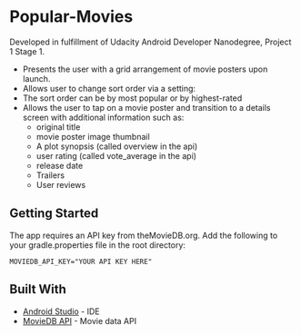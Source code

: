 # Popular-Movies

Developed in fulfillment of Udacity Android Developer Nanodegree, Project 1 Stage 1.

* Presents the user with a grid arrangement of movie posters upon launch.
* Allows user to change sort order via a setting:
* The sort order can be by most popular or by highest-rated
* Allows the user to tap on a movie poster and transition to a details screen with additional information such as:
  - original title
  - movie poster image thumbnail
  - A plot synopsis (called overview in the api)
  - user rating (called vote_average in the api)
  - release date
  - Trailers
  - User reviews

## Getting Started

The app requires an API key from theMovieDB.org.  Add the following to your gradle.properties file in the root directory:
```
MOVIEDB_API_KEY="YOUR API KEY HERE"
```

## Built With

* [Android Studio](https://developer.android.com/studio/index.html) - IDE
* [MovieDB API](https://themoviedb.org/) - Movie data API
